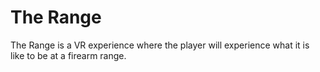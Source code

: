 # The Range
 The Range is a VR experience where the player will experience what it is like to be at a firearm range.

